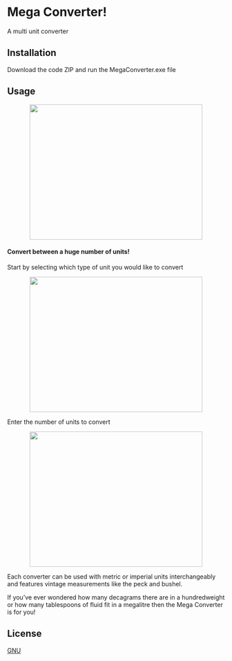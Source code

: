# Mega Converter!
A multi unit converter

## Installation
Download the code ZIP and run the MegaConverter.exe file

## Usage

<p align="center">
  <img width="400" height="313" src="https://i.imgur.com/AjnZvKk.png">
</p>

#### Convert between a huge number of units!

Start by selecting which type of unit you would like to convert 

<p align="center">
  <img width="400" height="313" src="https://i.imgur.com/elAhwcB.png">
</p>

Enter the number of units to convert

<p align="center">
  <img width="400" height="313" src="https://i.imgur.com/bUbIJ9k.png">
</p>

Each converter can be used with metric or imperial units interchangeably and features vintage measurements like the peck and bushel.

If you’ve ever wondered how many decagrams there are in a hundredweight or how many tablespoons of fluid fit in a megalitre then the Mega Converter is for you!

## License

[GNU](https://www.gnu.org/licenses/license-list.en.html)
